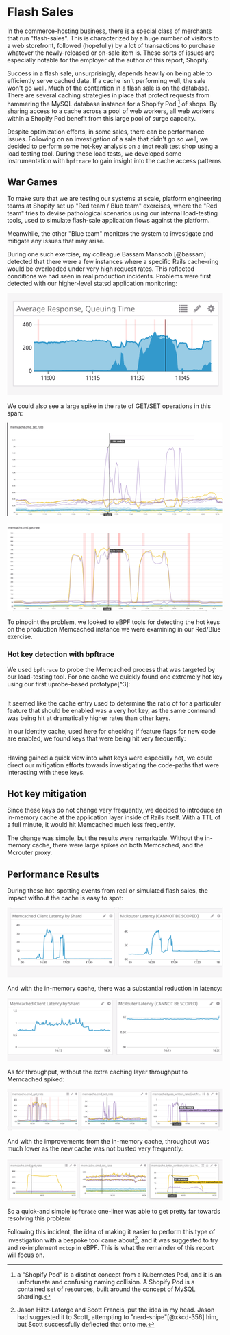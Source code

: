 # Flash Sales

In the commerce-hosting business, there is a special class of merchants that
run "flash-sales". This is characterized by a huge number of visitors to a web
storefront, followed (hopefully) by a lot of transactions to purchase whatever
the newly-released or on-sale item is. These sorts of issues are especially
notable for the employer of the author of this report, Shopify.

Success in a flash sale, unsurprisingly, depends heavily on being able to
efficiently serve cached data. If a cache isn't performing well, the sale won't
go well. Much of the contention in a flash sale is on the database. There are
several caching strategies in place that protect requests from hammering the
MySQL database instance for a Shopify Pod [^10] of shops. By sharing access to
a cache across a pool of web workers, all web workers within a Shopify Pod
benefit from this large pool of surge capacity.

Despite optimization efforts, in some sales, there can be performance issues.
Following on an investigation of a sale that didn't go so well, we decided to
perform some hot-key analysis on a (not real) test shop using a load testing
tool. During these load tests, we developed some instrumentation with
`bpftrace` to gain insight into the cache access patterns.

## War Games

To make sure that we are testing our systems at scale, platform engineering
teams at Shopify set up "Red team / Blue team" exercises, where the "Red team"
tries to devise pathological scenarios using our internal load-testing tools,
used to simulate flash-sale application flows against the platform.

Meanwhile, the other "Blue team" monitors the system to investigate and
mitigate any issues that may arise.

During one such exercise, my colleague Bassam Mansoob [@bassam] detected
that there were a few instances where a specific Rails cache-ring would be
overloaded under very high request rates. This reflected conditions we had seen
in real production incidents. Problems were first detected with our
higher-level statsd application monitoring:

![](img/request-queueing.png)

We could also see a large spike in the rate of GET/SET operations in this span:

![](img/set-rate.png)

![](img/get-rate.png)

To pinpoint the problem, we looked to eBPF tools for detecting the hot keys on
the production Memcached instance we were examining in our Red/Blue exercise.

### Hot key detection with bpftrace

We used `bpftrace` to probe the Memcached process that was targeted by our
load-testing tool. For one cache we quickly found one extremely hot key using
our first uprobe-based prototype[^3]:


```{.awk include=src/bpftrace-rails-keys.txt}
```

It seemed like the cache entry used to determine the ratio of for a particular
feature that should be enabled was a very hot key, as the same command was
being hit at dramatically higher rates than other keys.

In our identity cache, used here for checking if feature flags for new code are
enabled, we found keys that were being hit very frequently:

```{.awk include=src/bpftrace-feature-keys.txt}
```

Having gained a quick view into what keys were especially hot, we could
direct our mitigation efforts towards investigating the code-paths that
were interacting with these keys.

## Hot key mitigation

Since these keys do not change very frequently, we decided to introduce
an in-memory cache at the application layer inside of Rails itself. With
a TTL of a full minute, it would hit Memcached much less frequently.

The change was simple, but the results were remarkable. Without the
in-memory cache, there were large spikes on both Memcached, and the Mcrouter
proxy.

## Performance Results

During these hot-spotting events from real or simulated flash sales,
the impact without the cache is easy to spot:

![](img/without-cache.png)

And with the in-memory cache, there was a substantial reduction in latency:

![](img/with-cache.png)

As for throughput, without the extra caching layer throughput to Memcached
spiked:

![](img/without-cache-throughput.png)

And with the improvements from the in-memory cache, throughput was much lower
as the new cache was not busted very frequently:

![](img/with-cache-throughput.png)

So a quick-and simple `bpftrace` one-liner was able to get pretty far towards
resolving this problem!

Following this incident, the idea of making it easier to perform this type of 
investigation with a bespoke tool came about[^4], and it was suggested to try
and re-implement `mctop` in eBPF. This is what the remainder of this report
will focus on.

[^4]: Jason Hiltz-Laforge and Scott Francis, put the idea in my head. Jason had
      suggested it to Scott, attempting to "nerd-snipe"[@xkcd-356] him, but Scott
      successfully deflected that onto me.
[^10]:  a "Shopify Pod" is a distinct concept from a Kubernetes Pod, and it is
      an unfortunate and confusing naming collision. A Shopify Pod is a 
      contained set of resources, built around the concept of MySQL sharding.
